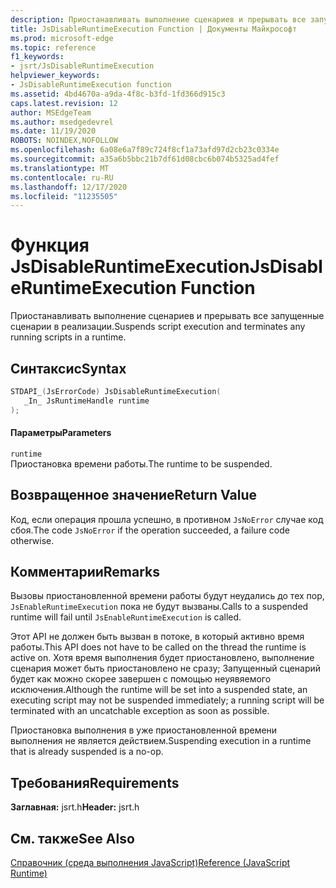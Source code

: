 ```yaml
---
description: Приостанавливать выполнение сценариев и прерывать все запущенные сценарии в реализации.
title: JsDisableRuntimeExecution Function | Документы Майкрософт
ms.prod: microsoft-edge
ms.topic: reference
f1_keywords:
- jsrt/JsDisableRuntimeExecution
helpviewer_keywords:
- JsDisableRuntimeExecution function
ms.assetid: 4bd4670a-a9da-4f8c-b3fd-1fd366d915c3
caps.latest.revision: 12
author: MSEdgeTeam
ms.author: msedgedevrel
ms.date: 11/19/2020
ROBOTS: NOINDEX,NOFOLLOW
ms.openlocfilehash: 6a08e6a7f89c724f8cf1a73afd97d2cb23c0334e
ms.sourcegitcommit: a35a6b5bbc21b7df61d08cbc6b074b5325ad4fef
ms.translationtype: MT
ms.contentlocale: ru-RU
ms.lasthandoff: 12/17/2020
ms.locfileid: "11235505"
---
```

# <span data-ttu-id="4af0b-103">Функция JsDisableRuntimeExecution</span><span class="sxs-lookup"><span data-stu-id="4af0b-103">JsDisableRuntimeExecution Function</span></span>

<span data-ttu-id="4af0b-104">Приостанавливать выполнение сценариев и прерывать все запущенные сценарии в реализации.</span><span class="sxs-lookup"><span data-stu-id="4af0b-104">Suspends script execution and terminates any running scripts in a runtime.</span></span>  
  
## <span data-ttu-id="4af0b-105">Синтаксис</span><span class="sxs-lookup"><span data-stu-id="4af0b-105">Syntax</span></span>  
  
```cpp  
STDAPI_(JsErrorCode) JsDisableRuntimeExecution(  
   _In_ JsRuntimeHandle runtime  
);  
```  
  
#### <span data-ttu-id="4af0b-106">Параметры</span><span class="sxs-lookup"><span data-stu-id="4af0b-106">Parameters</span></span>  
 `runtime`  
 <span data-ttu-id="4af0b-107">Приостановка времени работы.</span><span class="sxs-lookup"><span data-stu-id="4af0b-107">The runtime to be suspended.</span></span>  
  
## <span data-ttu-id="4af0b-108">Возвращенное значение</span><span class="sxs-lookup"><span data-stu-id="4af0b-108">Return Value</span></span>  
 <span data-ttu-id="4af0b-109">Код, если операция прошла успешно, в противном `JsNoError` случае код сбоя.</span><span class="sxs-lookup"><span data-stu-id="4af0b-109">The code `JsNoError` if the operation succeeded, a failure code otherwise.</span></span>  
  
## <span data-ttu-id="4af0b-110">Комментарии</span><span class="sxs-lookup"><span data-stu-id="4af0b-110">Remarks</span></span>  
 <span data-ttu-id="4af0b-111">Вызовы приостановленной времени работы будут неудались до тех пор, `JsEnableRuntimeExecution` пока не будут вызваны.</span><span class="sxs-lookup"><span data-stu-id="4af0b-111">Calls to a suspended runtime will fail until `JsEnableRuntimeExecution` is called.</span></span>  
  
 <span data-ttu-id="4af0b-112">Этот API не должен быть вызван в потоке, в который активно время работы.</span><span class="sxs-lookup"><span data-stu-id="4af0b-112">This API does not have to be called on the thread the runtime is active on.</span></span> <span data-ttu-id="4af0b-113">Хотя время выполнения будет приостановлено, выполнение сценария может быть приостановлено не сразу; Запущенный сценарий будет как можно скорее завершен с помощью неуявяемого исключения.</span><span class="sxs-lookup"><span data-stu-id="4af0b-113">Although the runtime will be set into a suspended state, an executing script may not be suspended immediately; a running script will be terminated with an uncatchable exception as soon as possible.</span></span>  
  
 <span data-ttu-id="4af0b-114">Приостановка выполнения в уже приостановленной времени выполнения не является действием.</span><span class="sxs-lookup"><span data-stu-id="4af0b-114">Suspending execution in a runtime that is already suspended is a no-op.</span></span>  
  
## <span data-ttu-id="4af0b-115">Требования</span><span class="sxs-lookup"><span data-stu-id="4af0b-115">Requirements</span></span>  
 <span data-ttu-id="4af0b-116">**Заглавная:** jsrt.h</span><span class="sxs-lookup"><span data-stu-id="4af0b-116">**Header:** jsrt.h</span></span>  
  
## <span data-ttu-id="4af0b-117">См. также</span><span class="sxs-lookup"><span data-stu-id="4af0b-117">See Also</span></span>  
 [<span data-ttu-id="4af0b-118">Справочник (среда выполнения JavaScript)</span><span class="sxs-lookup"><span data-stu-id="4af0b-118">Reference (JavaScript Runtime)</span></span>](../chakra-hosting/reference-javascript-runtime.md)
